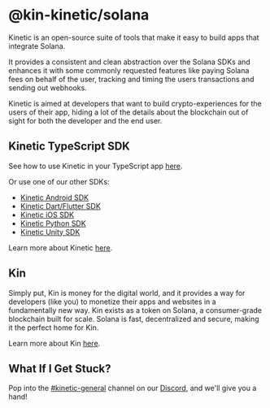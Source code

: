 # @kin-kinetic/solana

Kinetic is an open-source suite of tools that make it easy to build apps that integrate Solana.

It provides a consistent and clean abstraction over the Solana SDKs and enhances it with some commonly requested features like paying Solana fees on behalf of the user, tracking and timing the users transactions and sending out webhooks.

Kinetic is aimed at developers that want to build crypto-experiences for the users of their app, hiding a lot of the details about the blockchain out of sight for both the developer and the end user.

## Kinetic TypeScript SDK

See how to use Kinetic in your TypeScript app [here](https://developer.kin.org/docs/developers/typescript).

Or use one of our other SDKs:

- [Kinetic Android SDK](https://developer.kin.org/docs/developers/android-kotlin)
- [Kinetic Dart/Flutter SDK](https://developer.kin.org/docs/developers/flutter-dart)
- [Kinetic iOS SDK](https://developer.kin.org/docs/developers/ios-swift)
- [Kinetic Python SDK](https://developer.kin.org/docs/developers/python)
- [Kinetic Unity SDK](https://developer.kin.org/docs/developers/unity)

Learn more about Kinetic [here](https://developer.kin.org/docs/kinetic).

## Kin

Simply put, Kin is money for the digital world, and it provides a way for developers (like you) to monetize their apps and websites in a fundamentally new way. Kin exists as a token on Solana, a consumer-grade blockchain built for scale. Solana is fast, decentralized and secure, making it the perfect home for Kin.

Learn more about Kin [here](https://www.kin.org/).

## What If I Get Stuck?

Pop into the [#kinetic-general](https://discord.com/channels/808859554997469244/973322547854733362) channel on our [Discord](https://kin.org/developerdiscord), and we'll give you a hand!
